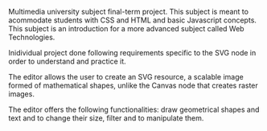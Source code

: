 Multimedia university subject final-term project. This subject is meant to acommodate students with CSS and HTML and basic Javascript concepts. 
This subject is an introduction for a more advanced subject called Web Technologies.

Inidividual project done following requirements specific to the SVG node in order to understand and practice it.

The editor allows the user to create an SVG resource, a scalable image formed of mathematical shapes, unlike the Canvas node that creates raster images. 

The editor offers the following functionalities: draw geometrical shapes and text and to change their size, filter and to manipulate them.
